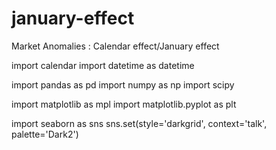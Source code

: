 # january-effect
Market Anomalies : Calendar effect/January effect


import calendar
import datetime as datetime

import pandas as pd
import numpy as np
import scipy

import matplotlib as mpl
import matplotlib.pyplot as plt

import seaborn as sns
sns.set(style='darkgrid', context='talk', palette='Dark2')
